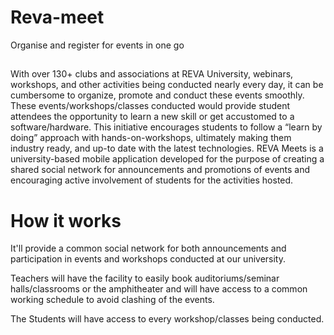 # Reva-meet
Organise and register for events in one go
## 
With over 130+ clubs and associations at REVA University, webinars, workshops, and other
activities being conducted nearly every day, it can be cumbersome to organize, promote and
conduct these events smoothly.
These events/workshops/classes conducted would provide student attendees the opportunity
to learn a new skill or get accustomed to a software/hardware. This initiative encourages
students to follow a “learn by doing” approach with hands-on-workshops, ultimately making
them industry ready, and up-to date with the latest technologies.
REVA Meets is a university-based mobile application developed for the purpose of creating a
shared social network for announcements and promotions of events and encouraging active
involvement of students for the activities hosted.
# How it works
It'll provide a common social network for both announcements and participation in
events and workshops conducted at our university.

Teachers will have the facility to easily book auditoriums/seminar halls/classrooms or
the amphitheater and will have access to a common working schedule to avoid clashing
of the events.

The Students will have access to every workshop/classes being conducted.

